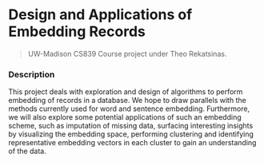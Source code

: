 # Design and Applications of Embedding Records
> UW-Madison CS839 Course project under Theo Rekatsinas. 

### Description
This project deals with exploration and design of algorithms to perform embedding of records in a database. We hope to draw parallels with the methods currently used for word and sentence embedding. Furthermore, we will also explore some potential applications of such an embedding scheme, such as imputation of missing data, surfacing interesting insights by visualizing the embedding space, performing clustering and identifying representative embedding vectors in each cluster to gain an understanding of the data. 

